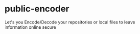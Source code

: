 # public-encoder
Let's you Encode/Decode your repositories or local files to leave information online secure 
